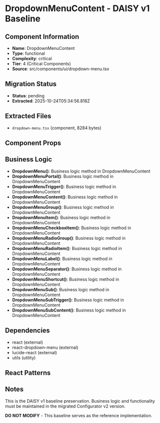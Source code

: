 # DropdownMenuContent - DAISY v1 Baseline

## Component Information

- **Name**: DropdownMenuContent
- **Type**: functional
- **Complexity**: critical
- **Tier**: 4 (Critical Components)
- **Source**: src/components/ui/dropdown-menu.tsx

## Migration Status

- **Status**: pending
- **Extracted**: 2025-10-24T05:34:56.818Z

## Extracted Files

- `dropdown-menu.tsx` (component, 8284 bytes)

## Component Props



## Business Logic

- **DropdownMenu()**: Business logic method in DropdownMenuContent
- **DropdownMenuPortal()**: Business logic method in DropdownMenuContent
- **DropdownMenuTrigger()**: Business logic method in DropdownMenuContent
- **DropdownMenuContent()**: Business logic method in DropdownMenuContent
- **DropdownMenuGroup()**: Business logic method in DropdownMenuContent
- **DropdownMenuItem()**: Business logic method in DropdownMenuContent
- **DropdownMenuCheckboxItem()**: Business logic method in DropdownMenuContent
- **DropdownMenuRadioGroup()**: Business logic method in DropdownMenuContent
- **DropdownMenuRadioItem()**: Business logic method in DropdownMenuContent
- **DropdownMenuLabel()**: Business logic method in DropdownMenuContent
- **DropdownMenuSeparator()**: Business logic method in DropdownMenuContent
- **DropdownMenuShortcut()**: Business logic method in DropdownMenuContent
- **DropdownMenuSub()**: Business logic method in DropdownMenuContent
- **DropdownMenuSubTrigger()**: Business logic method in DropdownMenuContent
- **DropdownMenuSubContent()**: Business logic method in DropdownMenuContent

## Dependencies

- react (external)
- react-dropdown-menu (external)
- lucide-react (external)
- utils (utility)

## React Patterns



## Notes

This is the DAISY v1 baseline preservation. Business logic and functionality
must be maintained in the migrated Configurator v2 version.

**DO NOT MODIFY** - This baseline serves as the reference implementation.
